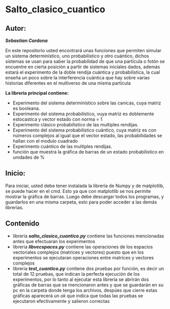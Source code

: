 # Salto_clasico_cuantico

## Autor:
***Sebastian Cardona***

En este repositorio usted encontrará unas funciones que permiten simular un sistema determinístico, uno probabilístico y otro cuántico, dichos sistemas se usan para saber la probabilidad de que una partícula o fotón se encuentre en cierta posición a partir de sistemas iniciales dados, además estará el experimento de la doble rendija cuántica y probabilística, la cual enseña un poco sobre la interferencia cuántica que hay sobre varias historias diferentes en el multiverso de una misma partícula

**La libreria principal contiene:**
- Experimento del sistema determinístico sobre las canicas, cuya matriz es booleana.
- Experimento del sistema probabilístico, vuya matriz es doblemente estocastica y vector estado con norma = 1
- Experimento clásico probabilistico de las multiples rendijas.
- Experimento del sistema probabilístico cuántico, cuya matriz es con números complejos al igual que el vector estado, las probabilidades se hallan con el modulo cuadrado
- Experimento cuántico de las multiples rendijas.
- función que muestra la gráfica de barras de un estado probabilistico en unidades de %

## Inicio:
Para iniciar, usted debe tener instalada la librería de Numpy y de matplotlib, se puede hacer en el cmd. Esto ya que con matplotlib se nos permite mostrar la gráfica de barras.
Luego debe descargar todos los programas, y guardarlos en una misma carpeta, esto para poder acceder a las demás librerias.

## Contenido
- libreria ***salto_clasico_cuantico.py*** contiene las funciones mencionadas antes que efectuaran los experimentos
- libreria ***libvecspaces.py*** contiene las operaciones de los espacios vectoriales complejos (matrices y vectores) puesto que en los experimentos se ejecutaran operaciones entre matrices y vectores complejos
- libreria ***test_cuantico.py*** contiene dos pruebas por función, es decir un total de 12 pruebas, que indican la perfecta ejecución de los experimentos, por lo tanto al ejecutar esta librería se abrirán dos gráficas de barras que se mencionaron antes y que se guardarán en su pc en la carpeta donde tenga los archivos, despúes que cierre estas gráficas aparecerá un *ok* que indica que todas las pruebas se ejecutaron efectivamente y salieron correctas
